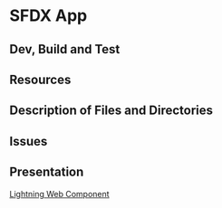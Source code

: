 # SFDX  App

## Dev, Build and Test


## Resources


## Description of Files and Directories


## Issues

## Presentation

[Lightning Web Component](https://slides.com/dima_bel/lightning-web-components)


